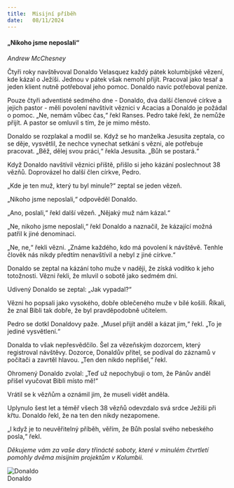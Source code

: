 ```yaml
---
title:  Misijní příběh
date:   08/11/2024
---
```


#### „Nikoho jsme neposlali“

_Andrew McChesney_

Čtyři roky navštěvoval Donaldo Velasquez každý pátek kolumbijské vězení, kde kázal o Ježíši. Jednou v pátek však nemohl přijít. Pracoval jako tesař a jeden klient nutně potřeboval jeho pomoc. Donaldo navíc potřeboval peníze.

Pouze čtyři adventisté sedmého dne - Donaldo, dva další členové církve a jejich pastor - měli povolení navštívit věznici v Acacias a Donaldo je požádal o pomoc. „Ne, nemám vůbec čas,“ řekl Ranses. Pedro také řekl, že nemůže přijít. A pastor se omluvil s tím, že je mimo město.

Donaldo se rozplakal a modlil se. Když se ho manželka Jesusita zeptala, co se děje, vysvětlil, že nechce vynechat setkání s vězni, ale potřebuje pracovat. „Běž, dělej svou práci,“ řekla Jesusita. „Bůh se postará.“

Když Donaldo navštívil věznici příště, přišlo si jeho kázání poslechnout 38 vězňů. Doprovázel ho další člen církve, Pedro.

„Kde je ten muž, který tu byl minule?“ zeptal se jeden vězeň.

„Nikoho jsme neposlali,“ odpověděl Donaldo.

„Ano, poslali,“ řekl další vězeň. „Nějaký muž nám kázal.“

„Ne, nikoho jsme neposlali,“ řekl Donaldo a naznačil, že kázající možná patřil k jiné denominaci.

„Ne, ne,“ řekli vězni. „Známe každého, kdo má povolení k návštěvě. Tenhle člověk nás nikdy předtím nenavštívil a nebyl z jiné církve.“

Donaldo se zeptal na kázání toho muže v naději, že získá vodítko k jeho totožnosti. Vězni řekli, že mluvil o sobotě jako sedmém dni.

Udivený Donaldo se zeptal: „Jak vypadal?“

Vězni ho popsali jako vysokého, dobře oblečeného muže v bílé košili. Říkali, že znal Bibli tak dobře, že byl pravděpodobně učitelem.

Pedro se dotkl Donaldovy paže. „Musel přijít anděl a kázat jim,“ řekl. „To je jediné vysvětlení.“

Donalda to však nepřesvědčilo. Šel za vězeňským dozorcem, který registroval návštěvy. Dozorce, Donaldův přítel, se podíval do záznamů v počítači a zavrtěl hlavou. „Ten den nikdo nepřišel,“ řekl.

Ohromený Donaldo zvolal: „Teď už nepochybuji o tom, že Pánův anděl přišel vyučovat Bibli místo mě!“

Vrátil se k vězňům a oznámil jim, že museli vidět anděla.

Uplynulo šest let a téměř všech 38 vězňů odevzdalo svá srdce Ježíši při křtu. Donaldo řekl, že na ten den nikdy nezapomene.

„I když je to neuvěřitelný příběh, věřím, že Bůh poslal svého nebeského posla,“ řekl.

_Děkujeme vám za vaše dary třinácté soboty, které v minulém čtvrtletí pomohly dvěma misijním projektům v Kolumbii._

![Donaldo](https://sabbath-school-resources-assets.adventech.io/cs/ss/2024-04/06/picture06.jpg)  
Donaldo
